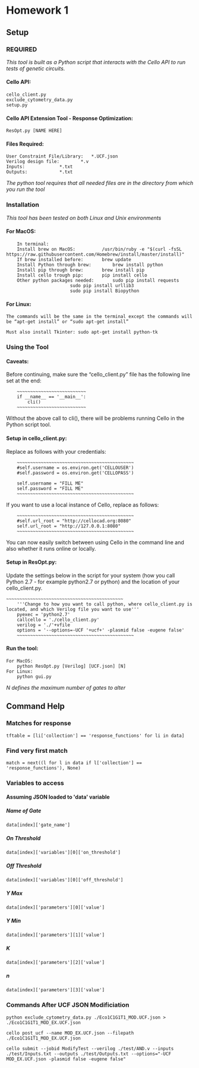 # Homework 1

## Setup

### REQUIRED

*This tool is built as a Python script that interacts with the Cello API to run tests of genetic circuits.*

#### Cello API:

```
cello_client.py
exclude_cytometry_data.py
setup.py
```
	
#### Cello API Extension Tool - Response Optimization:

```
ResOpt.py [NAME HERE]
```

#### Files Required:

```	
User Constraint File/Library: 	*.UCF.json
Verilog design file:		*.v
Inputs:				*.txt
Outputs:			*.txt
```

*The python tool requires that all needed files are in the directory from which you run the tool*

### Installation 

*This tool has been tested on both Linux and Unix environments*

#### For MacOS:

~~~~
	In terminal:
	Install brew on MacOS: 			/usr/bin/ruby -e "$(curl -fsSL https://raw.githubusercontent.com/Homebrew/install/master/install)"
	If brew installed before:		brew update
	Install Python through brew:		brew install python	
	Install pip through brew:		brew install pip
	Install cello trough pip:		pip install cello
	Other python packages needed:		sudo pip install requests
						sudo pip install urllib3
						sudo pip install Biopython
~~~~

#### For Linux:

```
The commands will be the same in the terminal except the commands will be “apt-get install” or “sudo apt-get install”

Must also install Tkinter: sudo apt-get install python-tk
```

### Using the Tool

#### Caveats:

Before continuing, make sure the “cello_client.py” file has the following line set at the end:

		~~~~~~~~~~~~~~~~~~~~~~~~~~
		if __name__ == '__main__':
			cli()
		~~~~~~~~~~~~~~~~~~~~~~~~~~
		
Without the above call to cli(), there will be problems running Cello in the Python script tool.

#### Setup in cello_client.py:

Replace as follows with your credentials:

		~~~~~~~~~~~~~~~~~~~~~~~~~~~~~~~~~~~~~~~~~~~~
		#self.username = os.environ.get('CELLOUSER')
		#self.password = os.environ.get('CELLOPASS')

		self.username = "FILL ME"
		self.password = "FILL ME"
		~~~~~~~~~~~~~~~~~~~~~~~~~~~~~~~~~~~~~~~~~~~~
		
If you want to use a local instance of Cello, replace as follows:

		~~~~~~~~~~~~~~~~~~~~~~~~~~~~~~~~~~~~~~~~~~~~
		#self.url_root = "http://cellocad.org:8080"
		self.url_root = "http://127.0.0.1:8080"
		~~~~~~~~~~~~~~~~~~~~~~~~~~~~~~~~~~~~~~~~~~~~
		
You can now easily switch between using Cello in the command line and also whether it runs online or locally.

#### Setup in ResOpt.py:

Update the settings below in the script for your system (how you call Python 2.7 - for example python2.7 or python) and the location of your cello_client.py.

	~~~~~~~~~~~~~~~~~~~~~~~~~~~~~~~~~~~~~~~~~~~~
    	'''Change to how you want to call python, where cello_client.py is located, and which Verilog file you want to use'''
    	pyexec = 'python2.7'
    	callcello = './cello_client.py'
    	verilog = './'+vfile
    	options = '--options=-UCF '+ucf+' -plasmid false -eugene false'
    	~~~~~~~~~~~~~~~~~~~~~~~~~~~~~~~~~~~~~~~~~~~~

#### Run the tool:

```
For MacOS:
	python ResOpt.py [Verilog] [UCF.json] [N]
For Linux:
	python gui.py
```

*N defines the maximum number of gates to alter*

## Command Help

### Matches for response

~~~~
tftable = [li['collection'] == 'response_functions' for li in data]
~~~~

### Find very first match

~~~~
match = next((l for l in data if l['collection'] == 'response_functions'), None)
~~~~

### Variables to access

#### Assuming JSON loaded to 'data' variable
	
##### Name of Gate

`data[index]['gate_name']`

##### On Threshold

`data[index]['variables'][0]['on_threshold']`

##### Off Threshold

`data[index]['variables'][0]['off_threshold']`

##### Y Max

`data[index]['parameters'][0]['value']`	

##### Y Min

`data[index]['parameters'][1]['value']`

##### K

`data[index]['parameters'][2]['value']`

##### n

`data[index]['parameters'][3]['value']`

### Commands After UCF JSON Modificiation

~~~~
python exclude_cytometry_data.py ./Eco1C1G1T1_MOD.UCF.json > ./Eco1C1G1T1_MOD_EX.UCF.json
~~~~

~~~~
cello post_ucf --name MOD_EX.UCF.json --filepath ./Eco1C1G1T1_MOD_EX.UCF.json
~~~~

~~~~	
cello submit --jobid ModifyTest --verilog ./test/AND.v --inputs ./test/Inputs.txt --outputs ./test/Outputs.txt --options="-UCF MOD_EX.UCF.json -plasmid false -eugene false"
~~~~
